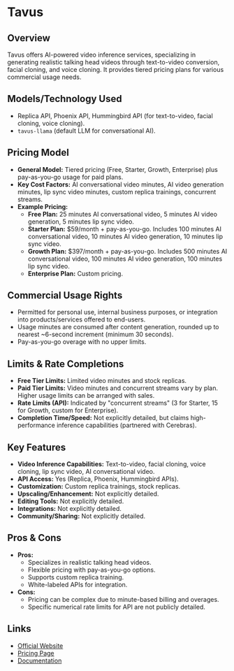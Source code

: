 # Tavus

## Overview
Tavus offers AI-powered video inference services, specializing in generating realistic talking head videos through text-to-video conversion, facial cloning, and voice cloning. It provides tiered pricing plans for various commercial usage needs.

## Models/Technology Used
*   Replica API, Phoenix API, Hummingbird API (for text-to-video, facial cloning, voice cloning).
*   `tavus-llama` (default LLM for conversational AI).

## Pricing Model
*   **General Model:** Tiered pricing (Free, Starter, Growth, Enterprise) plus pay-as-you-go usage for paid plans.
*   **Key Cost Factors:** AI conversational video minutes, AI video generation minutes, lip sync video minutes, custom replica trainings, concurrent streams.
*   **Example Pricing:**
    *   **Free Plan:** 25 minutes AI conversational video, 5 minutes AI video generation, 5 minutes lip sync video.
    *   **Starter Plan:** $59/month + pay-as-you-go. Includes 100 minutes AI conversational video, 10 minutes AI video generation, 10 minutes lip sync video.
    *   **Growth Plan:** $397/month + pay-as-you-go. Includes 500 minutes AI conversational video, 100 minutes AI video generation, 100 minutes lip sync video.
    *   **Enterprise Plan:** Custom pricing.

## Commercial Usage Rights
*   Permitted for personal use, internal business purposes, or integration into products/services offered to end-users.
*   Usage minutes are consumed after content generation, rounded up to nearest ~6-second increment (minimum 30 seconds).
*   Pay-as-you-go overage with no upper limits.

## Limits & Rate Completions
*   **Free Tier Limits:** Limited video minutes and stock replicas.
*   **Paid Tier Limits:** Video minutes and concurrent streams vary by plan. Higher usage limits can be arranged with sales.
*   **Rate Limits (API):** Indicated by "concurrent streams" (3 for Starter, 15 for Growth, custom for Enterprise).
*   **Completion Time/Speed:** Not explicitly detailed, but claims high-performance inference capabilities (partnered with Cerebras).

## Key Features
*   **Video Inference Capabilities:** Text-to-video, facial cloning, voice cloning, lip sync video, AI conversational video.
*   **API Access:** Yes (Replica, Phoenix, Hummingbird APIs).
*   **Customization:** Custom replica trainings, stock replicas.
*   **Upscaling/Enhancement:** Not explicitly detailed.
*   **Editing Tools:** Not explicitly detailed.
*   **Integrations:** Not explicitly detailed.
*   **Community/Sharing:** Not explicitly detailed.

## Pros & Cons
*   **Pros:**
    *   Specializes in realistic talking head videos.
    *   Flexible pricing with pay-as-you-go options.
    *   Supports custom replica training.
    *   White-labeled APIs for integration.
*   **Cons:**
    *   Pricing can be complex due to minute-based billing and overages.
    *   Specific numerical rate limits for API are not publicly detailed.

## Links
*   [Official Website](https://www.tavus.io/)
*   [Pricing Page](https://www.tavus.io/pricing)
*   [Documentation](https://www.tavus.io/docs)